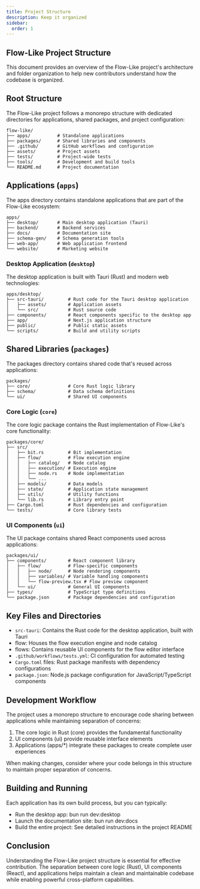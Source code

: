 ```yaml
---
title: Project Structure
description: Keep it organized
sidebar:
  order: 1
---
```


## Flow-Like Project Structure
This document provides an overview of the Flow-Like project's architecture and folder organization to help new contributors understand how the codebase is organized.

## Root Structure
The Flow-Like project follows a monorepo structure with dedicated directories for applications, shared packages, and project configuration:

```
flow-like/
├── apps/          # Standalone applications
├── packages/      # Shared libraries and components
├── .github/       # GitHub workflows and configuration
├── assets/        # Project assets
├── tests/         # Project-wide tests
├── tools/         # Development and build tools
└── README.md      # Project documentation
```

## Applications (`apps`)
The apps directory contains standalone applications that are part of the Flow-Like ecosystem:

```
apps/
├── desktop/       # Main desktop application (Tauri)
├── backend/       # Backend services
├── docs/          # Documentation site
├── schema-gen/    # Schema generation tools
├── web-app/       # Web application frontend
└── website/       # Marketing website
```

### Desktop Application (`desktop`)
The desktop application is built with Tauri (Rust) and modern web technologies:

```
apps/desktop/
├── src-tauri/         # Rust code for the Tauri desktop application
│   ├── assets/        # Application assets
│   └── src/           # Rust source code
├── components/        # React components specific to the desktop app
├── app/               # Next.js application structure
├── public/            # Public static assets
└── scripts/           # Build and utility scripts
```

## Shared Libraries (`packages`)
The packages directory contains shared code that's reused across applications:

```
packages/
├── core/              # Core Rust logic library
├── schema/            # Data schema definitions
└── ui/                # Shared UI components
```

### Core Logic (`core`)
The core logic package contains the Rust implementation of Flow-Like's core functionality:

```
packages/core/
├── src/
│   ├── bit.rs         # Bit implementation
│   ├── flow/          # Flow execution engine
│   │   ├── catalog/   # Node catalog
│   │   ├── execution/ # Execution engine
│   │   ├── node.rs    # Node implementation
│   │   └── ...
│   ├── models/        # Data models
│   ├── state/         # Application state management
│   ├── utils/         # Utility functions
│   └── lib.rs         # Library entry point
├── Cargo.toml         # Rust dependencies and configuration
└── tests/             # Core library tests
```

### UI Components (`ui`)
The UI package contains shared React components used across applications:

```
packages/ui/
├── components/        # React component library
│   ├── flow/          # Flow-specific components
│   │   ├── node/      # Node rendering components
│   │   ├── variables/ # Variable handling components
│   │   └── flow-preview.tsx # Flow preview component
│   └── ui/            # General UI components
├── types/             # TypeScript type definitions
└── package.json       # Package dependencies and configuration
```

## Key Files and Directories
- `src-tauri`: Contains the Rust code for the desktop application, built with Tauri
- flow: Houses the flow execution engine and node catalog
- flows: Contains reusable UI components for the flow editor interface
- `.github/workflows/tests.yml`: CI configuration for automated testing
- `Cargo.toml` files: Rust package manifests with dependency configurations
- `package.json`: Node.js package configuration for JavaScript/TypeScript components

## Development Workflow
The project uses a monorepo structure to encourage code sharing between applications while maintaining separation of concerns:

1. The core logic in Rust (core) provides the fundamental functionality
2. UI components (ui) provide reusable interface elements
3. Applications (apps/*) integrate these packages to create complete user experiences

When making changes, consider where your code belongs in this structure to maintain proper separation of concerns.

## Building and Running
Each application has its own build process, but you can typically:

- Run the desktop app: bun run dev:desktop
- Launch the documentation site: bun run dev:docs
- Build the entire project: See detailed instructions in the project README

## Conclusion
Understanding the Flow-Like project structure is essential for effective contribution. The separation between core logic (Rust), UI components (React), and applications helps maintain a clean and maintainable codebase while enabling powerful cross-platform capabilities.
